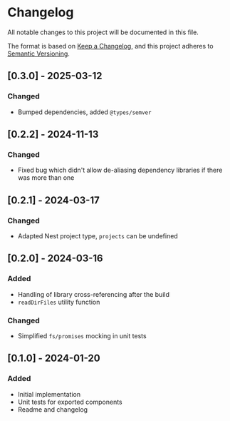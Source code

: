 # Changelog

All notable changes to this project will be documented in this file.

The format is based on [Keep a Changelog](https://keepachangelog.com/en/1.0.0/),
and this project adheres to [Semantic Versioning](https://semver.org/spec/v2.0.0.html).

## [0.3.0] - 2025-03-12

### Changed

- Bumped dependencies, added `@types/semver`

## [0.2.2] - 2024-11-13

### Changed

- Fixed bug which didn't allow de-aliasing dependency libraries if there was more than one

## [0.2.1] - 2024-03-17

### Changed

- Adapted Nest project type, `projects` can be undefined

## [0.2.0] - 2024-03-16

### Added

- Handling of library cross-referencing after the build
- `readDirFiles` utility function

### Changed

- Simplified `fs/promises` mocking in unit tests

## [0.1.0] - 2024-01-20

### Added

- Initial implementation
- Unit tests for exported components
- Readme and changelog
